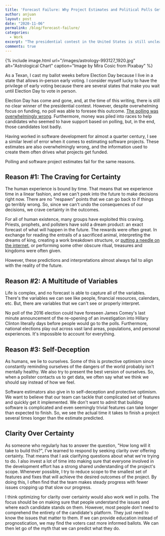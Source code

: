 ```yaml
---
title: 'Forecast Failure: Why Project Estimates and Political Polls Get It Wrong'
author: anjuan
layout: post
date: "2020-11-06"
permalink: /blog/forecast-failure/
categories:
  - Work
excerpt: "The presidential contest in the United States is still unclear three days after Election Day. However, one area of clarity is the failure of polls to forecast this outcome. Polls and project estimates suffer from the same fatal flaw: the impossibility of prophecy."
comments: true
---
```


{% include image.html url="/images/astrology-993127_1920.jpg" alt="Astrological Chart" caption="Image by Mira Cosic from Pixabay" %}

As a Texan, I cast my ballot weeks before Election Day because I live in a state that allows in-person early voting. I consider myself lucky to have the privilege of early voting because there are several states that make you wait until Election Day to vote in person.

Election Day has come and gone, and, at the time of this writing, there is still no clear winner of the presidential contest. However, despite overwhelming focus on funding, no poll was able to foresee this outcome. [The polling was overwhelmingly wrong](https://slate.com/news-and-politics/2020/11/why-was-2020-polling-so-wrong.html). Furthermore, money was piled into races to help candidates who seemed to have support based on polling, but, in the end, those candidates lost badly.

Having worked in software development for almost a quarter century, I see a similar level of error when it comes to estimating software projects. These estimates are also overwhelmingly wrong, and the information used to create them often drives what projects get funded.

Polling and software project estimates fail for the same reasons.

## **Reason #1: The Craving for Certainty**

The human experience is bound by time. That means that we experience time in a linear fashion, and we can't peek into the future to make decisions right now. There are no "respawn" points that we can go back to if things go terribly wrong. So, since we can't undo the consequences of our decisions, we crave certainty in the outcomes.

For all of human existence, many groups have exploited this craving. Priests, prophets, and pollsters have sold a dream product: an exact forecast of what will happen in the future. The rewards were often great. In exchange for reading the entrails of a sacrificed animal, interpreting the dreams of king, creating a work breakdown structure, or [putting a needle on the internet](https://www.nytimes.com/2020/11/02/upshot/new-york-times-needle-election.html), or performing some other obscure ritual, treasures and kingdoms were often given.

However, these predictions and interpretations almost always fail to align with the reality of the future.

## **Reason #2: A Multitude of Variables**

Life is complex, and no forecast is able to capture all of the variables. There's the variables we can see like people, financial resources, calendars, etc. But, there are variables that we can't see or properly interpret.

No poll of the 2016 election could have foreseen James Comey's last minute announcement of the re-opening of an investigation into Hillary Clinton literally days before people would go to the polls. Furthermore, national elections play out across vast land areas, populations, and personal experiences. It's impossible to account for everything.

## **Reason #3: Self-Deception**

As humans, we lie to ourselves. Some of this is protective optimism since constantly reminding ourselves of the dangers of the world probably isn't mentally healthy. We also try to present the best version of ourselves. So, when a pollster contacts us to get data, we often say what we think we should say instead of how we feel.

Software estimators also give in to self-deception and protective optimism. We want to believe that our team can tackle that complicated set of features and quickly get it implemented. We don't want to admit that building software is complicated and even seemingly trivial features can take longer than expected to finish. So, we see the actual time it takes to finish a project several times longer than the estimate predicted.

## **Clarity Over Certainty**

As someone who regularly has to answer the question, "How long will it take to build this?", I've learned to respond by seeking clarity over offering certainty. That means that I ask clarifying questions about what we're trying to do. I also invest a lot of time into making sure that everyone involved in the development effort has a strong shared understanding of the project's scope. Whenever possible, I try to reduce scope to the smallest set of features and fixes that will achieve the desired outcomes of the project. By doing this, I often find that the team makes steady progress with fewer issues cropping up that slow our progress.

I think optimizing for clarity over certainty would also work well in polls. The focus should be on making sure that people understand the issues and where each candidate stands on them. However, most people don't need to comprehend the entirety of the candidate's platform. They just need to know the issues that matter to them. If we can provide education instead of prognostication, we may find the voters cast more informed ballots. We can then let go of the myth that we can predict what they do.